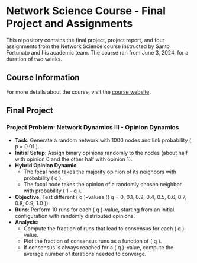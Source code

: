 # Network Science Course - Final Project and Assignments

This repository contains the final project, project report, and four assignments from the Network Science course instructed by Santo Fortunato and his academic team. The course ran from June 3, 2024, for a duration of two weeks.

## Course Information

For more details about the course, visit the [course website](https://sites.google.com/view/netsci-course/home?authuser=0).

## Final Project

### Project Problem: Network Dynamics III - Opinion Dynamics

- **Task**: Generate a random network with 1000 nodes and link probability \( p = 0.01 \).
- **Initial Setup**: Assign binary opinions randomly to the nodes (about half with opinion 0 and the other half with opinion 1).
- **Hybrid Opinion Dynamic**:
  - The focal node takes the majority opinion of its neighbors with probability \( q \).
  - The focal node takes the opinion of a randomly chosen neighbor with probability \( 1 - q \).
- **Objective**: Test different \( q \)-values (\( q = 0, 0.1, 0.2, 0.4, 0.5, 0.6, 0.7, 0.8, 0.9, 1.0 \)).
- **Runs**: Perform 10 runs for each \( q \)-value, starting from an initial configuration with randomly distributed opinions.
- **Analysis**:
  - Compute the fraction of runs that lead to consensus for each \( q \)-value.
  - Plot the fraction of consensus runs as a function of \( q \).
  - If consensus is always reached for a \( q \)-value, compute the average number of iterations needed to converge.

